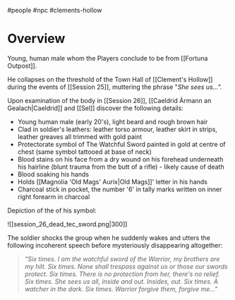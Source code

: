 #people #npc #clements-hollow 

# Overview

Young, human male whom the Players conclude to be from [[Fortuna Outpost]].

He collapses on the threshold of the Town Hall of [[Clement's Hollow]] during the events of [[Session 25]], muttering the phrase "*She sees us...".*

Upon examination of the body in [[Session 26]], [[Caeldrid Àrmann an Gealach|Caeldrid]] and [[Sel]] discover the following details:

- Young human male (early 20's), light beard and rough brown hair
- Clad in soldier's leathers: leather torso armour, leather skirt in strips, leather greaves all trimmed with gold paint
- Protectorate symbol of The Watchful Sword painted in gold at centre of chest (same symbol tattooed at base of neck)
- Blood stains on his face from a dry wound on his forehead underneath his hairline (blunt trauma from the butt of a rifle) - likely cause of death
- Blood soaking his hands
- Holds [[Magnolia 'Old Mags' Aurix|Old Mags]]' letter in his hands
- Charcoal stick in pocket, the number '6' in tally marks written on inner right forearm in charcoal

Depiction of the of his symbol:

![[session_26_dead_tec_sword.png|300]]

The soldier shocks the group when he suddenly wakes and utters the following incoherent speech before mysteriously disappearing altogether:

> *"Six times. I am the watchful sword of the Warrior, my brothers are my hilt. Six times. None shall trespass against us or those our swords protect. Six times. There is no protection from her, there's no relief. Six times. She sees us all, inside and out. Insides, out. Six times. A watcher in the dark. Six times. Warrior forgive them, forgive me..."*
